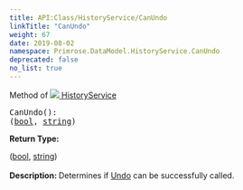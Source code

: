```yaml
---
title: API:Class/HistoryService/CanUndo
linkTitle: "CanUndo"
weight: 67
date: 2019-08-02
namespace: Primrose.DataModel.HistoryService.CanUndo
deprecated: false
no_list: true
---
```

Method of <a href="/docs/api-reference/Class/HistoryService"><img src="/icons/silk/clock.png"/>&nbsp;HistoryService</a>
<pre class="method-declaration">
CanUndo(): <div class="tuple"><a class="type" href="/docs/api-reference/System/ValueTuple"></a>(<a class="type" href="/docs/api-reference/System/Primitives#boolean">bool</a>, <a class="type" href="/docs/api-reference/System/string">string</a>)</div></pre>
<b>Return Type: </b>
<div class="tuple"><a class="type" href="/docs/api-reference/System/ValueTuple"></a>(<a class="type" href="/docs/api-reference/System/Primitives#boolean">bool</a>, <a class="type" href="/docs/api-reference/System/string">string</a>)</div>
<br/>
<b>Description: </b>
Determines if <a href="/docs/api-reference/Class/HistoryService/Undo" >Undo</a> can be successfully called.

